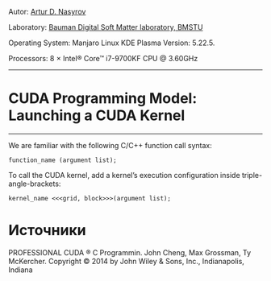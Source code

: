 Autor: [Artur D. Nasyrov](https://github.com/Arturawesome)

Laboratory: [Bauman Digital Soft Matter laboratory, BMSTU](http://teratech.ru/en)

Operating System: Manjaro Linux KDE Plasma Version: 5.22.5. 

Processors: 8 × Intel® Core™ i7-9700KF CPU @ 3.60GHz

---

# CUDA Programming Model: Launching a CUDA Kernel
---
We are familiar with the following C/C++ function call syntax:
```shell
function_name (argument list);
```
To call the CUDA kernel, add a kernel’s execution configuration inside triple-angle-brackets:
```shell
kernel_name <<<grid, block>>>(argument list);
```


















# Источники 
PROFESSIONAL CUDA ® C Programmin. John Cheng, Max Grossman, Ty McKercher. Copyright © 2014 by John Wiley & Sons, Inc., Indianapolis, Indiana
